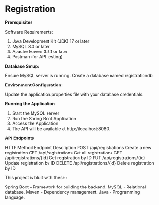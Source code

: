# Registration

**Prerequisites**

Software Requirements:

1. Java Development Kit (JDK) 17 or later
2. MySQL 8.0 or later
3. Apache Maven 3.8.1 or later
4. Postman (for API testing)
   
**Database Setup:**

  Ensure MySQL server is running.
  Create a database named registrationdb

**Environment Configuration:**

  Update the application.properties file with your database credentials.

**Running the Application**
  
  1. Start the MySQL server
  2. Run the Spring Boot Application
  3. Access the Application
  4. The API will be available at http://localhost:8080.

**API Endpoints**

HTTP       Method	Endpoint	          Description
POST	     /api/registrations	        Create a new registration
GET	       /api/registrations	        Get all registrations
GET	       /api/registrations/{id}	  Get registration by ID
PUT	       /api/registrations/{id}	  Update registration by ID
DELETE	   /api/registrations/{id}	  Delete registration by ID


This project is bluit with these :

Spring Boot - Framework for building the backend.
MySQL - Relational database.
Maven - Dependency management.
Java - Programming language.



  
